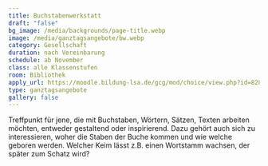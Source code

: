 ```yaml
---
title: Buchstabenwerkstatt
draft: "false"
bg_image: /media/backgrounds/page-title.webp
image: /media/ganztagsangebote/bw.webp
category: Gesellschaft
duration: nach Vereinbarung
schedule: ab November
class: alle Klassenstufen
room: Bibliothek
apply_url: https://moodle.bildung-lsa.de/gcg/mod/choice/view.php?id=828
type: ganztagsangebote
gallery: false
---
```

Treffpunkt für jene, die mit Buchstaben, Wörtern, Sätzen, Texten arbeiten möchten, entweder gestaltend oder inspirierend. Dazu gehört auch sich zu interessieren, woher die Staben der Buche kommen und wie welche geboren werden. Welcher Keim lässt z.B. einen Wortstamm wachsen, der später zum Schatz wird?
